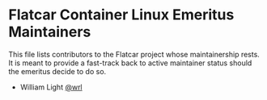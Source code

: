 # Flatcar Container Linux Emeritus Maintainers

This file lists contributors to the Flatcar project whose maintainership rests.
It is meant to provide a fast-track back to active maintainer status should the emeritus decide to do so.


* William Light [@wrl](https://github.com/wrl)